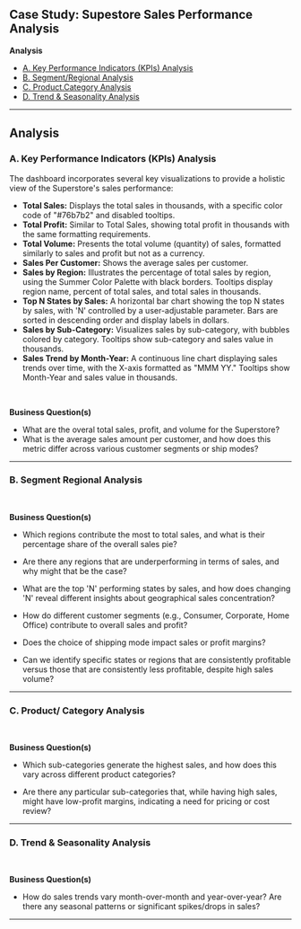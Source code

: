<h2>Case Study: Supestore Sales Performance Analysis</h2>

<b> Analysis</b>
  -  [A. Key Performance Indicators (KPIs) Analysis](https://github.com/LashawnFofung/Superstore-Sales-Performance-Dashboard/blob/main/Case%20Study/Analysis.md#a-key-performance-indicators-kpis-analysis)
  -  [B. Segment/Regional Analysis](https://github.com/LashawnFofung/Superstore-Sales-Performance-Dashboard/blob/main/Case%20Study/Analysis.md#b-segment-regional-analysis)
  -  [C. Product.Category Analysis](https://github.com/LashawnFofung/Superstore-Sales-Performance-Dashboard/blob/main/Case%20Study/Analysis.md#c-product-category-analysis)
  -  [D. Trend & Seasonality Analysis](https://github.com/LashawnFofung/Superstore-Sales-Performance-Dashboard/blob/main/Case%20Study/Analysis.md#d-trend--seasonality-analysis)
    
---

<h2>Analysis</h2>

<h3>A. Key Performance Indicators (KPIs) Analysis</h3>

The dashboard incorporates several key visualizations to provide a holistic view of the Superstore's sales performance:

- <b>Total Sales:</b> Displays the total sales in thousands, with a specific color code of "#76b7b2" and disabled tooltips.
- <b>Total Profit:</b> Similar to Total Sales, showing total profit in thousands with the same formatting requirements.
- <b>Total Volume:</b> Presents the total volume (quantity) of sales, formatted similarly to sales and profit but not as a currency.
- <b>Sales Per Customer:</b> Shows the average sales per customer.
- <b>Sales by Region:</b> Illustrates the percentage of total sales by region, using the Summer
Color Palette with black borders. Tooltips display region name, percent of total sales, and total sales
in thousands.
- <b>Top N States by Sales:</b> A horizontal bar chart showing the top N states by sales, with 'N'
controlled by a user-adjustable parameter. Bars are sorted in descending order and display labels in
dollars.
- <b>Sales by Sub-Category:</b> Visualizes sales by sub-category, with bubbles colored by
category. Tooltips show sub-category and sales value in thousands.
- <b>Sales Trend by Month-Year:</b> A continuous line chart displaying sales trends over time,
with the X-axis formatted as "MMM YY." Tooltips show Month-Year and sales value in thousands.

<br>

<b>Business Question(s)</b>

-  What are the overal total sales, profit, and volume for the Superstore?
-  What is the average sales amount per customer, and how does this metric differ across various customer segments or ship modes?
     
---

<h3>B. Segment Regional Analysis</h3>

<br>

<b>Business Question(s)</b>

  -  Which regions contribute the most to total sales, and what is their percentage share of the overall sales pie?
  
  -  Are there any regions that are underperforming in terms of sales, and why might that be the case?
  
  -  What are the top 'N' performing states by sales, and how does changing 'N' reveal different insights about geographical sales concentration?
  
  -  How do different customer segments (e.g., Consumer, Corporate, Home Office) contribute to overall sales and profit?
  
  -  Does the choice of shipping mode impact sales or profit margins?
  
  -  Can we identify specific states or regions that are consistently profitable versus those that are consistently less profitable, despite high sales volume?

---

<h3>C. Product/ Category Analysis</h3>

<br>

<b>Business Question(s)</b>

- Which sub-categories generate the highest sales, and how does this vary across different product categories?

- Are there any particular sub-categories that, while having high sales, might have low-profit margins, indicating a need for pricing or cost review?

---

<h3>D. Trend & Seasonality Analysis</h3>

<br>

<b>Business Question(s)</b>

- How do sales trends vary month-over-month and year-over-year? Are there any seasonal patterns or significant spikes/drops in sales?

---
